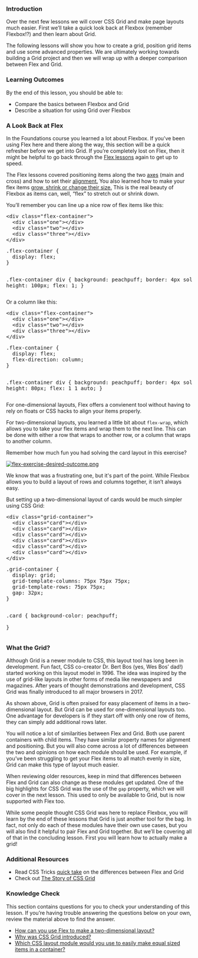 ### Introduction

Over the next few lessons we will cover CSS Grid and make page layouts much easier. First we’ll take a quick look back at Flexbox (remember Flexbox!?) and then learn about Grid. 

The following lessons will show you how to create a grid, position grid items and use some advanced properties. We are ultimately working towards building a Grid project and then we will wrap up with a deeper comparison between Flex and Grid.

### Learning Outcomes

By the end of this lesson, you should be able to:

* Compare the basics between Flexbox and Grid
* Describe a situation for using Grid over Flexbox

### A Look Back at Flex

In the Foundations course you learned a lot about Flexbox. If you’ve been using Flex here and there along the way, this section will be a quick refresher before we get into Grid. If you’re completely lost on Flex, then it might be helpful to go back through the [Flex lessons](https://www.theodinproject.com/paths/foundations/courses/foundations/lessons/introduction-to-flexbox) again to get up to speed.

The Flex lessons covered positioning items along the two [axes](https://www.theodinproject.com/paths/foundations/courses/foundations/lessons/axes) (main and cross) and how to set their [alignment.](https://www.theodinproject.com/paths/foundations/courses/foundations/lessons/alignment) You also learned how to make your flex items [grow, shrink or change their size.](https://www.theodinproject.com/paths/foundations/courses/foundations/lessons/growing-and-shrinking) This is the real beauty of Flexbox as items can, well, “flex” to stretch out or shrink down. 

You’ll remember you can line up a nice row of flex items like this:

<div class="codepen" data-height="300" data-default-tab="css,result" data-slug-hash="eYEEVmo" data-editable="true" data-user="dm-murphy"  data-prefill='{"title":"First-Flex-Row","tags":[],"scripts":[],"stylesheets":[]}'>
  <pre data-lang="html">&lt;div class="flex-container">
  &lt;div class="one">&lt;/div>
  &lt;div class="two">&lt;/div>
  &lt;div class="three">&lt;/div>
&lt;/div></pre>
  <pre data-lang="css">.flex-container {
  display: flex;
}

.flex-container div {
  background: peachpuff;
  border: 4px solid brown;
  height: 100px;
  flex: 1;
}</pre></div>
<script async src="https://cpwebassets.codepen.io/assets/embed/ei.js"></script>

Or a column like this:

<div class="codepen" data-height="300" data-default-tab="css,result" data-slug-hash="vYJJdLg" data-editable="true" data-user="dm-murphy"  data-prefill='{"title":"Second-Flex-Column","tags":[],"scripts":[],"stylesheets":[]}'>
  <pre data-lang="html">&lt;div class="flex-container">
  &lt;div class="one">&lt;/div>
  &lt;div class="two">&lt;/div>
  &lt;div class="three">&lt;/div>
&lt;/div></pre>
  <pre data-lang="css">.flex-container {
  display: flex;
  flex-direction: column;
}

.flex-container div {
  background: peachpuff;
  border: 4px solid brown;
  height: 80px;
  flex: 1 1 auto;
}</pre></div>
<script async src="https://cpwebassets.codepen.io/assets/embed/ei.js"></script>

For one-dimensional layouts, Flex offers a convienent tool without having to rely on floats or CSS hacks to align your items properly.

For two-dimensional layouts, you learned a little bit about `flex-wrap`, which allows you to take your flex items and wrap them to the next line. This can be done with either a row that wraps to another row, or a column that wraps to another column. 

Remember how much fun you had solving the card layout in this exercise?

[![flex-exercise-desired-outcome.png](https://i.postimg.cc/vZ81HMkB/flex-exercise-desired-outcome.png)](https://github.com/TheOdinProject/css-exercises/tree/main/flex/07-flex-layout-2)

We know that was a frustrating one, but it's part of the point. While Flexbox allows you to build a layout of rows and columns together, it isn’t always easy. 

But setting up a two-dimensional layout of cards would be much simpler using CSS Grid:

<div class="codepen" data-height="300" data-default-tab="css,result" data-slug-hash="OJjjQzZ" data-editable="true" data-user="dm-murphy"  data-prefill='{"title":"Third-CodePen-Grid","tags":[],"scripts":[],"stylesheets":[]}'>
  <pre data-lang="html">&lt;div class="grid-container">
  &lt;div class="card">&lt;/div>
  &lt;div class="card">&lt;/div>
  &lt;div class="card">&lt;/div>
  &lt;div class="card">&lt;/div>
  &lt;div class="card">&lt;/div>
  &lt;div class="card">&lt;/div> 
&lt;/div></pre>
  <pre data-lang="css">.grid-container {
  display: grid;
  grid-template-columns: 75px 75px 75px;
  grid-template-rows: 75px 75px;
  gap: 32px;
}

.card {
  background-color: peachpuff;  
}</pre></div>
<script async src="https://cpwebassets.codepen.io/assets/embed/ei.js"></script>

### What the Grid?

Although Grid is a newer module to CSS, this layout tool has long been in development. Fun fact, CSS co-creator Dr. Bert Bos (yes, Wes Bos’ dad!) started working on this layout model in 1996. The idea was inspired by the use of grid-like layouts in other forms of media like newspapers and magazines. After years of thought demonstrations and development, CSS Grid was finally introduced to all major browsers in 2017.

As shown above, Grid is often praised for easy placement of items in a two-dimensional layout. But Grid can be used for one-dimensional layouts too. One advantage for developers is if they start off with only one row of items, they can simply add additional rows later.

You will notice a lot of similarities between Flex and Grid. Both use parent containers with child items. They have similar property names for alignment and positioning. But you will also come across a lot of differences between the two and opinions on how each module should be used. For example, if you’ve been struggling to get your Flex items to all match evenly in size, Grid can make this type of layout much easier.

When reviewing older resources, keep in mind that differences between Flex and Grid can also change as these modules get updated. One of the big highlights for CSS Grid was the use of the `gap` property, which we will cover in the next lesson. This used to only be available to Grid, but is now supported with Flex too.

While some people thought CSS Grid was here to replace Flexbox, you will learn by the end of these lessons that Grid is just another tool for the bag. In fact, not only do each of these modules have their own use cases, but you will also find it helpful to pair Flex and Grid together. But we’ll be covering all of that in the concluding lesson. First you will learn how to actually make a grid!

### Additional Resources
- Read CSS Tricks [quick take](https://css-tricks.com/quick-whats-the-difference-between-flexbox-and-grid/) on the differences between Flex and Grid
- Check out [The Story of CSS Grid](https://alistapart.com/article/the-story-of-css-grid-from-its-creators/)

### Knowledge Check
This section contains questions for you to check your understanding of this lesson. If you’re having trouble answering the questions below on your own, review the material above to find the answer.

- <a class="knowledge-check-link" href='#a-look-back-at-flex'>How can you use Flex to make a two-dimensional layout?</a>
- <a class="knowledge-check-link" href='#what-the-grid'>Why was CSS Grid introduced?</a>
- <a class="knowledge-check-link" href='#what-the-grid'>Which CSS layout module would you use to easily make equal sized items in a container?</a>
